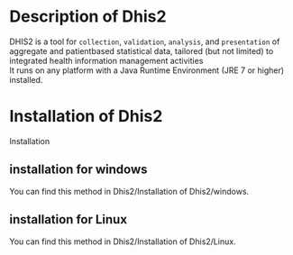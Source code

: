 # Description of Dhis2

DHIS2 is a tool for `collection`, `validation`, `analysis`, and `presentation` of aggregate and patientbased statistical data, tailored (but not limited) to integrated health information management activities<br>
It runs on any platform with a Java Runtime Environment (JRE 7 or higher) installed.<br>

# Installation of Dhis2
Installation

## installation for windows
You can find this method in Dhis2/Installation of Dhis2/windows.

## installation for Linux
You can find this method in Dhis2/Installation of Dhis2/Linux.
